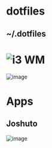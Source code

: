 # dotfiles
## ~/.dotfiles
# ![i3 WM](https://github.com/IwnuplyNotTyan/dotfiles/tree/i3)
![image](https://github.com/IwnuplyNotTyan/dotfiles/assets/78899891/073240f6-c7a9-47f2-9b32-bb0afdc34ff9)
# Apps
## Joshuto
![image](https://github.com/IwnuplyNotTyan/dotfiles/assets/78899891/44512a66-1308-4ccd-9c22-bbcbef8be9b9)

